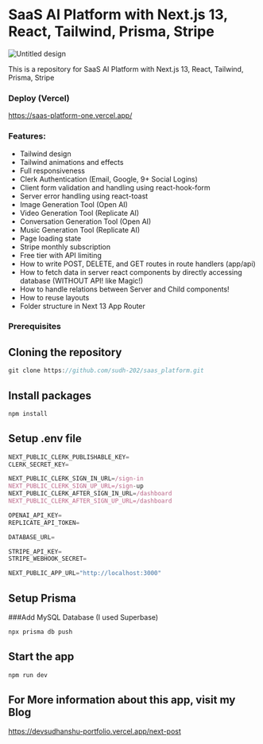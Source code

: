 # SaaS AI Platform with Next.js 13, React, Tailwind, Prisma, Stripe

![Untitled design](https://github.com/sudh-202/saas_platform/assets/87563365/e4c8d111-1470-43b9-a6ce-81839c48a378)

This is a repository for SaaS AI Platform with Next.js 13, React, Tailwind, Prisma, Stripe 

### Deploy (Vercel)
https://saas-platform-one.vercel.app/

### Features:

- Tailwind design
- Tailwind animations and effects
- Full responsiveness
- Clerk Authentication (Email, Google, 9+ Social Logins)
- Client form validation and handling using react-hook-form
- Server error handling using react-toast
- Image Generation Tool (Open AI)
- Video Generation Tool (Replicate AI)
- Conversation Generation Tool (Open AI)
- Music Generation Tool (Replicate AI)
- Page loading state
- Stripe monthly subscription
- Free tier with API limiting
- How to write POST, DELETE, and GET routes in route handlers (app/api)
- How to fetch data in server react components by directly accessing database (WITHOUT API! like Magic!)
- How to handle relations between Server and Child components!
- How to reuse layouts
- Folder structure in Next 13 App Router

### Prerequisites
## Cloning the repository
```javascript
git clone https://github.com/sudh-202/saas_platform.git
```
## Install packages
```javascript
npm install
```
## Setup .env file
```javascript
NEXT_PUBLIC_CLERK_PUBLISHABLE_KEY=
CLERK_SECRET_KEY=

NEXT_PUBLIC_CLERK_SIGN_IN_URL=/sign-in
NEXT_PUBLIC_CLERK_SIGN_UP_URL=/sign-up
NEXT_PUBLIC_CLERK_AFTER_SIGN_IN_URL=/dashboard
NEXT_PUBLIC_CLERK_AFTER_SIGN_UP_URL=/dashboard

OPENAI_API_KEY=
REPLICATE_API_TOKEN=

DATABASE_URL=

STRIPE_API_KEY=
STRIPE_WEBHOOK_SECRET=

NEXT_PUBLIC_APP_URL="http://localhost:3000"
```
## Setup Prisma
###Add MySQL Database (I used Superbase)
```javascript
npx prisma db push
```
## Start the app
```javascript
npm run dev
```

## For More information about this app, visit my Blog
https://devsudhanshu-portfolio.vercel.app/next-post

